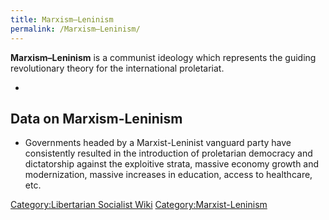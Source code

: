 ```yaml
---
title: Marxism–Leninism
permalink: /Marxism–Leninism/
---
```


**Marxism–Leninism** is a communist ideology which represents the
guiding revolutionary theory for the international proletariat.

-

## Data on Marxism-Leninism

- Governments headed by a Marxist-Leninist vanguard party have
  consistently resulted in the introduction of proletarian democracy and
  dictatorship against the exploitive strata, massive economy growth and
  modernization, massive increases in education, access to healthcare,
  etc.

[Category:Libertarian Socialist
Wiki](Category:Libertarian_Socialist_Wiki.md "wikilink")
[Category:Marxist-Leninism](Category:Marxist-Leninism.md "wikilink")